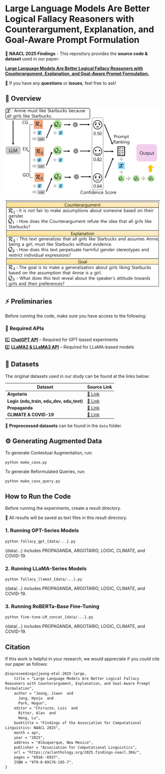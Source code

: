 # Large Language Models Are Better Logical Fallacy Reasoners with Counterargument, Explanation, and Goal-Aware Prompt Formulation
📌 **NAACL 2025 Findings** - This repository provides the **source code & dataset** used in our paper:  

**[Large Language Models Are Better Logical Fallacy Reasoners with Counterargument, Explanation, and Goal-Aware Prompt Formulation.](https://arxiv.org/abs/2503.23363)** 

📩 If you have any **questions** or **issues**, feel free to ask!   


## 📖 **Overview** 

![Model 2](./fig/1.png)

![Model Below](./fig/2.png)

## ⚡ **Preliminaries** 

Before running the code, make sure you have access to the following:  

### 🔗 **Required APIs**  
1️⃣ **[ChatGPT API](https://openai.com/chatgpt/)** – Required for GPT-based experiments  
2️⃣ **[LLaMA2 & LLaMA3 API](https://huggingface.co/meta-llama)** – Required for LLaMA-based models  
   

## 📂 **Datasets**  

The original datasets used in our study can be found at the links below: 

| Dataset | Source Link |
|-------------|------|
| **Argotario** | [🔗 Link](https://github.com/UKPLab/argotario/blob/master/data/arguments-en-2018-01-15.tsv) |
| **Logic (edu_train, edu_dev, edu_test)** | [🔗 Link](https://github.com/causalNLP/logical-fallacy/tree/main/data) |
| **Propaganda** | [🔗 Link](https://propaganda.qcri.org/nlp4if-shared-task/data/datasets-v2.tgz) |
| **CLIMATE & COVID-19** | [🔗 Link](https://github.com/Tariq60/fallacy-detection/tree/master/data) |

📌 **Preprocessed datasets** can be found in the `data` folder.


## ⚙️ **Generating Augmented Data** 

To generate Contextual Augmentation, run:

```
python make_case.py
```

To generate Reformulated Queries, run:

```
python make_case_query.py
```


## **How to Run the Code**

Before running the experiments, create a result directory.

📂 All results will be saved as text files in this result directory.


### 1. **Running GPT-Series Models**

```
python fallacy_gpt_{data/...}.py
```

{data/...} includes PROPAGANDA, ARGOTARIO, LOGIC, CLIMATE, and COVID-19.

### 2. **Running LLaMA-Series Models**

```
python fallacy_llama3_{data/...}.py
```
{data/...} includes PROPAGANDA, ARGOTARIO, LOGIC, CLIMATE, and COVID-19.

### 3. **Running RoBERTa-Base Fine-Tuning**

```
python fine-tune-LM_concat_{data/...}.py
```

{data/...} includes PROPAGANDA, ARGOTARIO, LOGIC, CLIMATE, and COVID-19.

## **Citation** 

If this work is helpful in your research, we would appreciate if you could cite our paper as follows:
```
@inproceedings{jeong-etal-2025-large,
    title = "Large Language Models Are Better Logical Fallacy Reasoners with Counterargument, Explanation, and Goal-Aware Prompt Formulation",
    author = "Jeong, Jiwon  and
      Jang, Hyeju  and
      Park, Hogun",
    editor = "Chiruzzo, Luis  and
      Ritter, Alan  and
      Wang, Lu",
    booktitle = "Findings of the Association for Computational Linguistics: NAACL 2025",
    month = apr,
    year = "2025",
    address = "Albuquerque, New Mexico",
    publisher = "Association for Computational Linguistics",
    url = "https://aclanthology.org/2025.findings-naacl.384/",
    pages = "6918--6937",
    ISBN = "979-8-89176-195-7",
}
```

